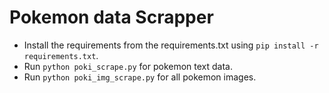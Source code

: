 # Pokemon data Scrapper
- Install the requirements from the requirements.txt using  ```pip install -r requirements.txt```.
- Run ```python poki_scrape.py``` for pokemon text data.
- Run ``` python poki_img_scrape.py ``` for all pokemon images.

